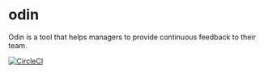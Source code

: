 # odin
Odin is a tool that helps managers to provide continuous feedback to their team.

[![CircleCI](https://circleci.com/gh/levlaz/odin.svg?style=svg)](https://circleci.com/gh/levlaz/odin)
